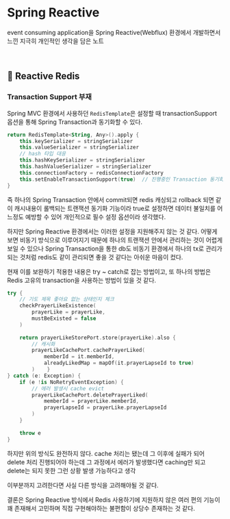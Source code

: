 # Spring Reactive

event consuming application을 Spring Reactive(Webflux) 환경에서 개발하면서 느낀 지극히 개인적인 생각을 담은 노트

<br>

## 📌 Reactive Redis

### Transaction Support 부재

Spring MVC 환경에서 사용하던 `RedisTemplate`은 설정할 때 transactionSupport 옵션을 통해 Spring Transaction과 동기화할 수 있다.

```kotlin
return RedisTemplate<String, Any>().apply {  
    this.keySerializer = stringSerializer  
    this.valueSerializer = stringSerializer  
    // hash 타입 대응  
    this.hashKeySerializer = stringSerializer  
    this.hashValueSerializer = stringSerializer  
    this.connectionFactory = redisConnectionFactory  
    this.setEnableTransactionSupport(true)  // 진행중인 Transaction 동기화  
}
```
즉 하나의 Spring Transaction 안에서 commit되면 redis 캐싱되고 rollback 되면 같이 캐시내용이 롤백되는 트랜잭션 동기화 기능이라 true로 설정하면 데이터 불일치를 어느정도 예방할 수 있어 개인적으로 필수 설정 옵션이라 생각했다.

하지만 Spring Reactive 환경에서는 이러한 설정을 지원해주지 않는 것 같다. 어떻게 보면 비동기 방식으로 이루어지기 때문에 하나의 트랜잭션 안에서 관리하는 것이 어렵게 보일 수 있으나 Spring Transaction을 통한 db도 비동기 환경에서 하나의 tx로 관리가 되는 것처럼 redis도 같이 관리되면 좋을 것 같다는 아쉬운 마음이 컸다.

현재 이를 보완하기 적용한 내용은 try ~ catch로 잡는 방법이고, 또 하나의 방법은 Redis 고유의 transaction을 사용하는 방법이 있을 것 같다.

```kotlin
try {  
    // 기도 제목 좋아요 없는 상태인지 체크  
    checkPrayerLikeExistence(  
        prayerLike = prayerLike,  
        mustBeExisted = false  
    )  
  
    return prayerLikeStorePort.store(prayerLike).also {  
        // 캐시화  
        prayerLikeCachePort.cachePrayerLiked(  
            memberId = it.memberId,  
            alreadyLikedMap = mapOf(it.prayerLapseId to true)  
        )    }  
} catch (e: Exception) {  
    if (e !is NoRetryEventException) {  
        // 에러 발생시 cache evict  
        prayerLikeCachePort.deletePrayerLiked(  
            memberId = prayerLike.memberId,  
            prayerLapseId = prayerLike.prayerLapseId  
        )  
    }
  
    throw e  
}
```
하지만 위의 방식도 완전하지 않다. cache 처리는 됐는데 그 이후에 실패가 되어 delete 처리 진행되어야 하는데 그 과정에서 에러가 발생했다면 caching만 되고 delete는 되지 못한 그런 상황 발생 가능하다고 생각

이부분까지 고려한다면 사실 다른 방식을 고려해야될 것 같다.

결론은 Spring Reactive 방식에서 Redis 사용하기에 지원하지 않은 여러 편의 기능이 꽤 존재해서 고민하며 직접 구현해야하는 불편함이 상당수 존재하는 것 같다.